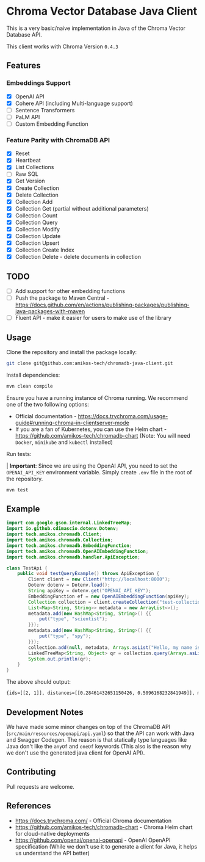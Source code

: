 # Chroma Vector Database Java Client

This is a very basic/naive implementation in Java of the Chroma Vector Database API.

This client works with Chroma Version `0.4.3`

## Features

### Embeddings Support

- [x] OpenAI API
- [x] Cohere API (including Multi-language support)
- [ ] Sentence Transformers
- [ ] PaLM API
- [ ] Custom Embedding Function

### Feature Parity with ChromaDB API

- [x] Reset
- [x] Heartbeat
- [x] List Collections
- [ ] Raw SQL
- [x] Get Version
- [x] Create Collection
- [x] Delete Collection
- [x] Collection Add
- [x] Collection Get (partial without additional parameters)
- [x] Collection Count
- [x] Collection Query
- [x] Collection Modify
- [x] Collection Update
- [x] Collection Upsert
- [x] Collection Create Index
- [x] Collection Delete - delete documents in collection

## TODO

- [ ] Add support for other embedding functions
- [ ] Push the package to Maven
  Central - https://docs.github.com/en/actions/publishing-packages/publishing-java-packages-with-maven
- [ ] Fluent API - make it easier for users to make use of the library

## Usage

Clone the repository and install the package locally:

```bash
git clone git@github.com:amikos-tech/chromadb-java-client.git
```

Install dependencies:

```bash
mvn clean compile
```

Ensure you have a running instance of Chroma running. We recommend one of the two following options:

- Official documentation - https://docs.trychroma.com/usage-guide#running-chroma-in-clientserver-mode
- If you are a fan of Kubernetes, you can use the Helm chart - https://github.com/amikos-tech/chromadb-chart (Note: You
  will need `Docker`, `minikube` and `kubectl` installed)

Run tests:

| **Important**: Since we are using the OpenAI API, you need to set the `OPENAI_API_KEY` environment variable. Simply
create `.env` file in the root of the repository.

```bash
mvn test
```

## Example

```java
import com.google.gson.internal.LinkedTreeMap;
import io.github.cdimascio.dotenv.Dotenv;
import tech.amikos.chromadb.Client;
import tech.amikos.chromadb.Collection;
import tech.amikos.chromadb.EmbeddingFunction;
import tech.amikos.chromadb.OpenAIEmbeddingFunction;
import tech.amikos.chromadb.handler.ApiException;

class TestApi {
    public void testQueryExample() throws ApiException {
        Client client = new Client("http://localhost:8000");
        Dotenv dotenv = Dotenv.load();
        String apiKey = dotenv.get("OPENAI_API_KEY");
        EmbeddingFunction ef = new OpenAIEmbeddingFunction(apiKey);
        Collection collection = client.createCollection("test-collection", null, true, ef);
        List<Map<String, String>> metadata = new ArrayList<>();
        metadata.add(new HashMap<String, String>() {{
            put("type", "scientist");
        }});
        metadata.add(new HashMap<String, String>() {{
            put("type", "spy");
        }});
        collection.add(null, metadata, Arrays.asList("Hello, my name is John. I am a Data Scientist.", "Hello, my name is Bond. I am a Spy."), Arrays.asList("1", "2"));
        LinkedTreeMap<String, Object> qr = collection.query(Arrays.asList("Who is the spy"), 10, null, null, null);
        System.out.println(qr);
    }
}
```

The above should output:

```bash
{ids=[[2, 1]], distances=[[0.28461432651150426, 0.5096168232841949]], metadatas=[[{key=value}, {key=value}]], embeddings=null, documents=[[Hello, my name is Bond. I am a Spy., Hello, my name is John. I am a Data Scientist.]]}
```

## Development Notes

We have made some minor changes on top of the ChromaDB API (`src/main/resources/openapi/api.yaml`) so that the API can
work with Java and Swagger Codegen. The reason is that statically type languages like Java don't like the `anyOf`
and `oneOf` keywords (This also is the reason why we don't use the generated java client for OpenAI API).

## Contributing

Pull requests are welcome.

## References

- https://docs.trychroma.com/ - Official Chroma documentation
- https://github.com/amikos-tech/chromadb-chart - Chroma Helm chart for cloud-native deployments
- https://github.com/openai/openai-openapi - OpenAI OpenAPI specification (While we don't use it to generate a client
  for Java, it helps us understand the API better)
